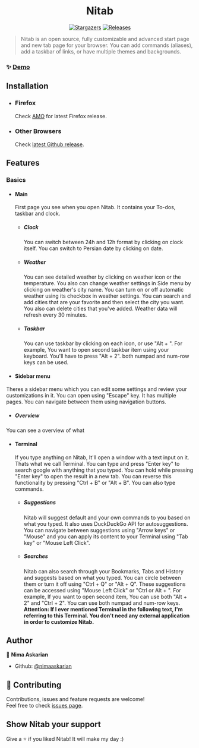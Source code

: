 <h1 align="center">Nitab</h1>
 <p align="center">
  
 <a href="https://github.com/nimaaskarian/nitab/stargazers">
   <img alt="Stargazers" src="https://img.shields.io/github/stars/nimaaskarian/nitab?style=for-the-badge&logo=starship&color=5D536B&logoColor=5D536B&labelColor=272838"></a>
   <a href="https://github.com/nimaaskarian/nitab/releases/latest">
   <img alt="Releases" src="https://img.shields.io/github/release/nimaaskarian/nitab?style=for-the-badge&logo=github&color=7d6b91&logoColor=7d6b91&labelColor=272838"/></a>
  
 </p>
  
 > Nitab is an open source, fully customizable and advanced start page and new tab page for your browser. You can add commands (aliases), add a taskbar of links, or have multiple themes and backgrounds.
  
### ✨ [Demo](https://nimaaskarian.github.io/nitab)
  
## Installation
  
- ### Firefox
  
   Check [AMO](https://addons.mozilla.org/en-US/firefox/addon/nitab/) for latest Firefox release.
  
- ### Other Browsers
  
   Check [latest Github release](https://github.com/nimaaskarian/nitab/releases).
  
## Features
  
### Basics
- #### Main

  First page you see when you open Nitab. It contains your To-dos, taskbar and clock.

  - ##### Clock

    You can switch between 24h and 12h format by clicking on clock itself.
    You can switch to Persian date by clicking on date.

  - ##### Weather

    You can see detailed weather by clicking on weather icon or the temperature. You also can change weather settings in Side menu by clicking on weather's city name.
    You can turn on or off automatic weather using its checkbox in weather settings.
    You can search and add cities that are your favorite and then select the city you want.
    You also can delete cities that you've added.
    Weather data will refresh every 30 minutes.

  - ##### Taskbar

    You can use taskbar by clicking on each icon, or use "Alt + <taskbar item index>". For example, You want to open second taskbar item using your keyboard. You'll have to press "Alt + 2". both numpad and num-row keys can be used.

- #### Sidebar menu
Theres a sidebar menu which you can edit some settings and review your customizations in it. You can open using "Escape" key. 
It has multiple pages. You can navigate between them using navigation buttons.
- ##### Overview
You can see a overview of what 
- #### Terminal

  If you type anything on Nitab, It'll open a window with a text input on it. Thats what we call Terminal. You can type and press "Enter key" to search google with anything that you typed.
  You can hold while pressing "Enter key" to open the result in a new tab.
  You can reverse this functionality by pressing "Ctrl + B" or "Alt + B".
  You can also type commands.

  - ##### Suggestions

    Nitab will suggest default and your own commands to you based on what you typed. It also uses DuckDuckGo API for autosuggestions. You can navigate between suggestions using "Arrow keys" or "Mouse" and you can apply its content to your Terminal using "Tab key" or "Mouse Left Click".

  - ##### Searches

    Nitab can also search through your Bookmarks, Tabs and History and suggests based on what you typed. You can circle between them or turn it off using "Ctrl + Q" or "Alt + Q".
    These suggestions can be accessed using "Mouse Left Click" or "Ctrl or Alt + <key of index of item>". For example, If you want to open second item, You can use both "Alt + 2" and "Ctrl + 2". You can use both numpad and num-row keys.
   **Attention: If I ever mentioned Terminal in the following text, I'm referring to this Terminal. You don't need any external application in order to customize Nitab.**
## Author

👤 **Nima Askarian**

- Github: [@nimaaskarian](https://github.com/nimaaskarian)

## 🤝 Contributing

Contributions, issues and feature requests are welcome!<br />Feel free to check [issues page](https://github.com/nimaaskarian/nitab/issues).

## Show Nitab your support

Give a ⭐️ if you liked Nitab! It will make my day :)
